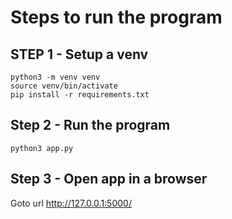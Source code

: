 # Steps to run the program

## STEP 1 - Setup a venv
```shell
python3 -m venv venv
source venv/bin/activate
pip install -r requirements.txt
```

## Step 2 - Run the program
```shell
python3 app.py
```

## Step 3 - Open app in a browser
Goto url http://127.0.0.1:5000/

